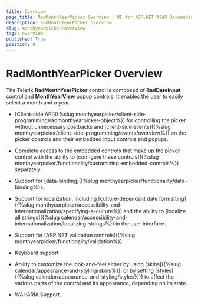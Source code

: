```yaml
---
title: Overview
page_title: RadMonthYearPicker Overview | UI for ASP.NET AJAX Documentation
description: RadMonthYearPicker Overview
slug: monthyearpicker/overview
tags: overview
published: True
position: 0
---
```


# RadMonthYearPicker Overview


The Telerik **RadMonthYearPicker** control is composed of **RadDateInput** control and **MonthYearView** popup controls. It enables the user to easily select a month and a year.

* [Client-side API]({%slug monthyearpicker/client-side-programming/radmonthyearpicker-object%}) for controlling the picker without unnecessary postbacks and [client-side events]({%slug monthyearpicker/client-side-programming/events/overview%}) on the picker controls and their embedded input controls and popups.

* Complete access to the embedded controls that make up the picker control with the ability to [configure these controls]({%slug monthyearpicker/functionality/customizing-embedded-controls%}) separately.

* Support for [data-binding]({%slug monthyearpicker/functionality/data-binding%}).

* Support for localization, including [culture-dependant date formatting]({%slug monthyearpicker/accessibility-and-internationalization/specifying-a-culture%}) and the ability to [localize all strings]({%slug calendar/accessibility-and-internationalization/localizing-strings%}) in the user interface.

* Support for [ASP.NET validation controls]({%slug monthyearpicker/functionality/validation%}).

* Keyboard support

* Ability to customize the look-and-feel either by using [skins]({%slug calendar/appearance-and-styling/skins%}), or by setting [styles]({%slug calendar/appearance-and-styling/styles%}) to affect the various parts of the control and its appearance, depending on its state.

* WAI-ARIA Support.


